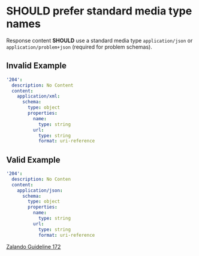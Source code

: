 # **SHOULD** prefer standard media type names

Response content **SHOULD** use a standard media type `application/json` or `application/problem+json` (required for problem schemas).

## Invalid Example

```yaml
'204':
  description: No Content
  content:
    application/xml:
      schema:
        type: object
        properties:
          name:
            type: string
          url:
            type: string
            format: uri-reference
```

## Valid Example

```yaml
'204':
  description: No Conten
  content:
    application/json:
      schema:
        type: object
        properties:
          name:
            type: string
          url:
            type: string
            format: uri-reference
```

[Zalando Guideline 172][1]

[1]: https://opensource.zalando.com/restful-api-guidelines/#172
